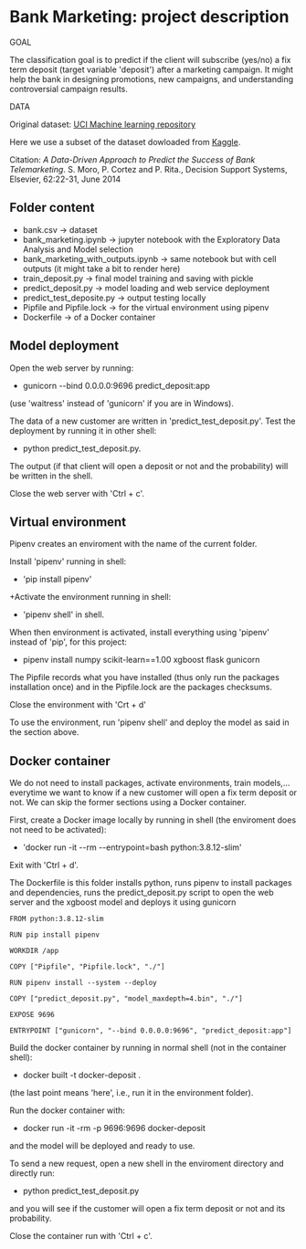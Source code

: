 # Bank Marketing: project description 

GOAL 

The classification goal is to predict if the client will subscribe (yes/no) a fix term deposit (target variable 'deposit') after a marketing campaign. It might help the bank in designing promotions, new campaigns, and understanding controversial campaign results.

DATA

Original dataset: [UCI Machine learning repository](https://archive.ics.uci.edu/ml/datasets/Bank%2BMarketing)

Here we use a subset of the dataset dowloaded from [Kaggle](https://www.kaggle.com/janiobachmann/bank-marketing-dataset).

Citation: _A Data-Driven Approach to Predict the Success of Bank Telemarketing_. S. Moro, P. Cortez and P. Rita., Decision Support Systems, Elsevier, 62:22-31, June 2014


## Folder content 

<ul>
<li> bank.csv -> dataset </li>
<li> bank_marketing.ipynb -> jupyter notebook with the Exploratory Data Analysis and Model selection </li>
<li> bank_marketing_with_outputs.ipynb -> same notebook but with cell outputs (it might take a bit to render here) </li>
<li> train_deposit.py -> final model training and saving with pickle </li>
<li> predict_deposit.py -> model loading and web service deployment</li>
<li> predict_test_deposite.py -> output testing locally </li>
<li> Pipfile and Pipfile.lock -> for the virtual environment using pipenv </li>
<li> Dockerfile -> of a Docker container </li>
</ul>

## Model deployment

Open the web server by running:

+ gunicorn --bind 0.0.0.0:9696 predict_deposit:app

(use 'waitress' instead of 'gunicorn' if you are in Windows).

The data of a new customer are written in 'predict_test_deposit.py'. Test the deployment by running it in other shell: 

+ python predict_test_deposit.py. 

The output (if that client will open a deposit or not and the probability) will be written in the shell.

Close the web server with 'Ctrl + c'.

## Virtual environment 

Pipenv creates an enviroment with the name of the current folder. 

Install 'pipenv' running in shell:
+ 'pip install pipenv'

+Activate the environment running in shell:
+ 'pipenv shell' in shell.

When then environment is activated, install everything using 'pipenv' instead of 'pip', for this project:

+ pipenv install numpy scikit-learn==1.00 xgboost flask gunicorn

The Pipfile records what you have installed (thus only run the packages installation once) and in the Pipfile.lock are the packages checksums.

Close the environment with 'Crt + d'

To use the environment, run 'pipenv shell' and deploy the model as said in the section above.

## Docker container

We do not need to install packages, activate environments, train models,... everytime we want to know if a new customer will open a fix term deposit or not. We can skip the former sections using a Docker container.

First, create a Docker image locally by running in shell (the enviroment does not need to be activated):

+ 'docker run -it --rm --entrypoint=bash python:3.8.12-slim'

Exit with 'Ctrl + d'.

The Dockerfile is this folder installs python, runs pipenv to install packages and dependencies, runs the predict_deposit.py script to open the web server and the xgboost model and deploys it using gunicorn

~~~~
FROM python:3.8.12-slim

RUN pip install pipenv

WORKDIR /app

COPY ["Pipfile", "Pipfile.lock", "./"]

RUN pipenv install --system --deploy

COPY ["predict_deposit.py", "model_maxdepth=4.bin", "./"]

EXPOSE 9696

ENTRYPOINT ["gunicorn", "--bind 0.0.0.0:9696", "predict_deposit:app"]
~~~~

Build the docker container by running in normal shell (not in the container shell): 

+ docker built -t docker-deposit . 

(the last point means 'here', i.e., run it in the environment folder).

Run the docker container with: 

+ docker run -it -rm -p 9696:9696 docker-deposit 

and the model will be deployed and ready to use.

To send a new request, open a new shell in the enviroment directory and directly run:

+ python predict_test_deposit.py

and you will see if the customer will open a fix term deposit or not and its probability.

Close the container run with 'Ctrl + c'.